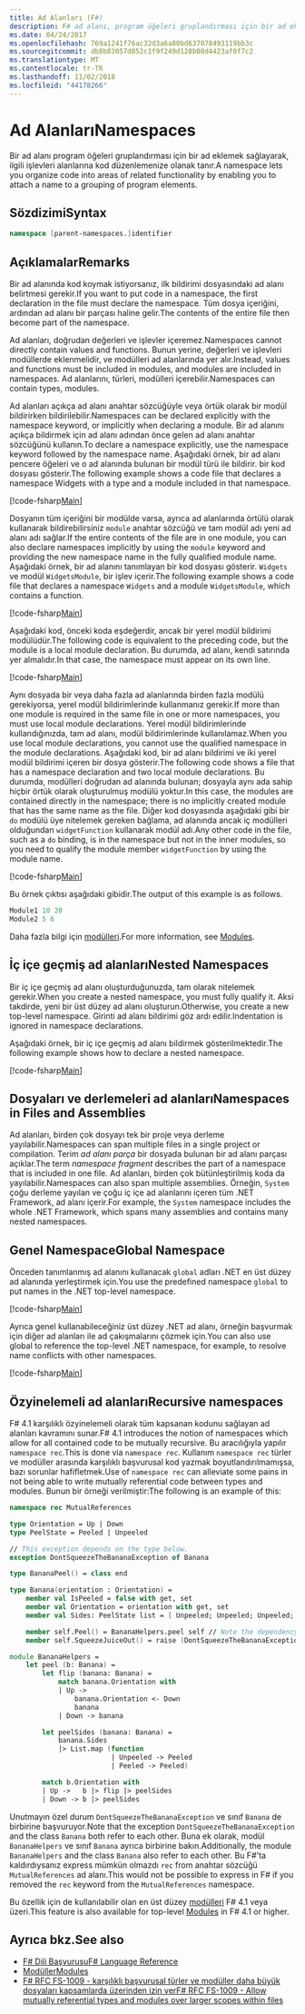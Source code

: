 ```yaml
---
title: Ad Alanları (F#)
description: F# ad alanı, program öğeleri gruplandırması için bir ad eklemek sağlayarak, ilgili işlevleri alanlarına kod düzenlemek nasıl olanak tanıdığını öğrenin.
ms.date: 04/24/2017
ms.openlocfilehash: 769a1241f76ac32d3a6a80bd637078493119bb3c
ms.sourcegitcommit: db8b83057d052c1f9f249d128b08d4423af0f7c2
ms.translationtype: MT
ms.contentlocale: tr-TR
ms.lasthandoff: 11/02/2018
ms.locfileid: "44178266"
---
```

# <a name="namespaces"></a><span data-ttu-id="f96c9-103">Ad Alanları</span><span class="sxs-lookup"><span data-stu-id="f96c9-103">Namespaces</span></span>

<span data-ttu-id="f96c9-104">Bir ad alanı program öğeleri gruplandırması için bir ad eklemek sağlayarak, ilgili işlevleri alanlarına kod düzenlemenize olanak tanır.</span><span class="sxs-lookup"><span data-stu-id="f96c9-104">A namespace lets you organize code into areas of related functionality by enabling you to attach a name to a grouping of program elements.</span></span>

## <a name="syntax"></a><span data-ttu-id="f96c9-105">Sözdizimi</span><span class="sxs-lookup"><span data-stu-id="f96c9-105">Syntax</span></span>

```fsharp
namespace [parent-namespaces.]identifier
```

## <a name="remarks"></a><span data-ttu-id="f96c9-106">Açıklamalar</span><span class="sxs-lookup"><span data-stu-id="f96c9-106">Remarks</span></span>

<span data-ttu-id="f96c9-107">Bir ad alanında kod koymak istiyorsanız, ilk bildirimi dosyasındaki ad alanı belirtmesi gerekir.</span><span class="sxs-lookup"><span data-stu-id="f96c9-107">If you want to put code in a namespace, the first declaration in the file must declare the namespace.</span></span> <span data-ttu-id="f96c9-108">Tüm dosya içeriğini, ardından ad alanı bir parçası haline gelir.</span><span class="sxs-lookup"><span data-stu-id="f96c9-108">The contents of the entire file then become part of the namespace.</span></span>

<span data-ttu-id="f96c9-109">Ad alanları, doğrudan değerleri ve işlevler içeremez.</span><span class="sxs-lookup"><span data-stu-id="f96c9-109">Namespaces cannot directly contain values and functions.</span></span> <span data-ttu-id="f96c9-110">Bunun yerine, değerleri ve işlevleri modüllerde eklenmelidir, ve modülleri ad alanlarında yer alır.</span><span class="sxs-lookup"><span data-stu-id="f96c9-110">Instead, values and functions must be included in modules, and modules are included in namespaces.</span></span> <span data-ttu-id="f96c9-111">Ad alanlarını, türleri, modülleri içerebilir.</span><span class="sxs-lookup"><span data-stu-id="f96c9-111">Namespaces can contain types, modules.</span></span>

<span data-ttu-id="f96c9-112">Ad alanları açıkça ad alanı anahtar sözcüğüyle veya örtük olarak bir modül bildirirken bildirilebilir.</span><span class="sxs-lookup"><span data-stu-id="f96c9-112">Namespaces can be declared explicitly with the namespace keyword, or implicitly when declaring a module.</span></span> <span data-ttu-id="f96c9-113">Bir ad alanını açıkça bildirmek için ad alanı adından önce gelen ad alanı anahtar sözcüğünü kullanın.</span><span class="sxs-lookup"><span data-stu-id="f96c9-113">To declare a namespace explicitly, use the namespace keyword followed by the namespace name.</span></span> <span data-ttu-id="f96c9-114">Aşağıdaki örnek, bir ad alanı pencere öğeleri ve o ad alanında bulunan bir modül türü ile bildirir. bir kod dosyası gösterir.</span><span class="sxs-lookup"><span data-stu-id="f96c9-114">The following example shows a code file that declares a namespace Widgets with a type and a module included in that namespace.</span></span>

[!code-fsharp[Main](../../../samples/snippets/fsharp/lang-ref-2/snippet6406.fs)]

<span data-ttu-id="f96c9-115">Dosyanın tüm içeriğini bir modülde varsa, ayrıca ad alanlarında örtülü olarak kullanarak bildirebilirsiniz `module` anahtar sözcüğü ve tam modül adı yeni ad alanı adı sağlar.</span><span class="sxs-lookup"><span data-stu-id="f96c9-115">If the entire contents of the file are in one module, you can also declare namespaces implicitly by using the `module` keyword and providing the new namespace name in the fully qualified module name.</span></span> <span data-ttu-id="f96c9-116">Aşağıdaki örnek, bir ad alanını tanımlayan bir kod dosyası gösterir. `Widgets` ve modül `WidgetsModule`, bir işlev içerir.</span><span class="sxs-lookup"><span data-stu-id="f96c9-116">The following example shows a code file that declares a namespace `Widgets` and a module `WidgetsModule`, which contains a function.</span></span>

[!code-fsharp[Main](../../../samples/snippets/fsharp/lang-ref-2/snippet6401.fs)]

<span data-ttu-id="f96c9-117">Aşağıdaki kod, önceki koda eşdeğerdir, ancak bir yerel modül bildirimi modülüdür.</span><span class="sxs-lookup"><span data-stu-id="f96c9-117">The following code is equivalent to the preceding code, but the module is a local module declaration.</span></span> <span data-ttu-id="f96c9-118">Bu durumda, ad alanı, kendi satırında yer almalıdır.</span><span class="sxs-lookup"><span data-stu-id="f96c9-118">In that case, the namespace must appear on its own line.</span></span>

[!code-fsharp[Main](../../../samples/snippets/fsharp/namespaces/snippet6402.fs)]

<span data-ttu-id="f96c9-119">Aynı dosyada bir veya daha fazla ad alanlarında birden fazla modülü gerekiyorsa, yerel modül bildirimlerinde kullanmanız gerekir.</span><span class="sxs-lookup"><span data-stu-id="f96c9-119">If more than one module is required in the same file in one or more namespaces, you must use local module declarations.</span></span> <span data-ttu-id="f96c9-120">Yerel modül bildirimlerinde kullandığınızda, tam ad alanı, modül bildirimlerinde kullanılamaz.</span><span class="sxs-lookup"><span data-stu-id="f96c9-120">When you use local module declarations, you cannot use the qualified namespace in the module declarations.</span></span> <span data-ttu-id="f96c9-121">Aşağıdaki kod, bir ad alanı bildirimi ve iki yerel modül bildirimi içeren bir dosya gösterir.</span><span class="sxs-lookup"><span data-stu-id="f96c9-121">The following code shows a file that has a namespace declaration and two local module declarations.</span></span> <span data-ttu-id="f96c9-122">Bu durumda, modülleri doğrudan ad alanında bulunan; dosyayla aynı ada sahip hiçbir örtük olarak oluşturulmuş modülü yoktur.</span><span class="sxs-lookup"><span data-stu-id="f96c9-122">In this case, the modules are contained directly in the namespace; there is no implicitly created module that has the same name as the file.</span></span> <span data-ttu-id="f96c9-123">Diğer kod dosyasında aşağıdaki gibi bir `do` modülü üye nitelemek gereken bağlama, ad alanında ancak iç modülleri olduğundan `widgetFunction` kullanarak modül adı.</span><span class="sxs-lookup"><span data-stu-id="f96c9-123">Any other code in the file, such as a `do` binding, is in the namespace but not in the inner modules, so you need to qualify the module member `widgetFunction` by using the module name.</span></span>

[!code-fsharp[Main](../../../samples/snippets/fsharp/lang-ref-2/snippet6403.fs)]

<span data-ttu-id="f96c9-124">Bu örnek çıktısı aşağıdaki gibidir.</span><span class="sxs-lookup"><span data-stu-id="f96c9-124">The output of this example is as follows.</span></span>

```fsharp
Module1 10 20
Module2 5 6
```

<span data-ttu-id="f96c9-125">Daha fazla bilgi için [modülleri](modules.md).</span><span class="sxs-lookup"><span data-stu-id="f96c9-125">For more information, see [Modules](modules.md).</span></span>

## <a name="nested-namespaces"></a><span data-ttu-id="f96c9-126">İç içe geçmiş ad alanları</span><span class="sxs-lookup"><span data-stu-id="f96c9-126">Nested Namespaces</span></span>

<span data-ttu-id="f96c9-127">Bir iç içe geçmiş ad alanı oluşturduğunuzda, tam olarak nitelemek gerekir.</span><span class="sxs-lookup"><span data-stu-id="f96c9-127">When you create a nested namespace, you must fully qualify it.</span></span> <span data-ttu-id="f96c9-128">Aksi takdirde, yeni bir üst düzey ad alanı oluşturun.</span><span class="sxs-lookup"><span data-stu-id="f96c9-128">Otherwise, you create a new top-level namespace.</span></span> <span data-ttu-id="f96c9-129">Girinti ad alanı bildirimi göz ardı edilir.</span><span class="sxs-lookup"><span data-stu-id="f96c9-129">Indentation is ignored in namespace declarations.</span></span>

<span data-ttu-id="f96c9-130">Aşağıdaki örnek, bir iç içe geçmiş ad alanı bildirmek gösterilmektedir.</span><span class="sxs-lookup"><span data-stu-id="f96c9-130">The following example shows how to declare a nested namespace.</span></span>

[!code-fsharp[Main](../../../samples/snippets/fsharp/lang-ref-2/snippet6404.fs)]

## <a name="namespaces-in-files-and-assemblies"></a><span data-ttu-id="f96c9-131">Dosyaları ve derlemeleri ad alanları</span><span class="sxs-lookup"><span data-stu-id="f96c9-131">Namespaces in Files and Assemblies</span></span>

<span data-ttu-id="f96c9-132">Ad alanları, birden çok dosyayı tek bir proje veya derleme yayılabilir.</span><span class="sxs-lookup"><span data-stu-id="f96c9-132">Namespaces can span multiple files in a single project or compilation.</span></span> <span data-ttu-id="f96c9-133">Terim *ad alanı parça* bir dosyada bulunan bir ad alanı parçası açıklar.</span><span class="sxs-lookup"><span data-stu-id="f96c9-133">The term *namespace fragment* describes the part of a namespace that is included in one file.</span></span> <span data-ttu-id="f96c9-134">Ad alanları, birden çok bütünleştirilmiş koda da yayılabilir.</span><span class="sxs-lookup"><span data-stu-id="f96c9-134">Namespaces can also span multiple assemblies.</span></span> <span data-ttu-id="f96c9-135">Örneğin, `System` çoğu derleme yayılan ve çoğu iç içe ad alanlarını içeren tüm .NET Framework, ad alanı içerir.</span><span class="sxs-lookup"><span data-stu-id="f96c9-135">For example, the `System` namespace includes the whole .NET Framework, which spans many assemblies and contains many nested namespaces.</span></span>

## <a name="global-namespace"></a><span data-ttu-id="f96c9-136">Genel Namespace</span><span class="sxs-lookup"><span data-stu-id="f96c9-136">Global Namespace</span></span>

<span data-ttu-id="f96c9-137">Önceden tanımlanmış ad alanını kullanacak `global` adları .NET en üst düzey ad alanında yerleştirmek için.</span><span class="sxs-lookup"><span data-stu-id="f96c9-137">You use the predefined namespace `global` to put names in the .NET top-level namespace.</span></span>

[!code-fsharp[Main](../../../samples/snippets/fsharp/lang-ref-2/snippet6407.fs)]

<span data-ttu-id="f96c9-138">Ayrıca genel kullanabileceğiniz üst düzey .NET ad alanı, örneğin başvurmak için diğer ad alanları ile ad çakışmalarını çözmek için.</span><span class="sxs-lookup"><span data-stu-id="f96c9-138">You can also use global to reference the top-level .NET namespace, for example, to resolve name conflicts with other namespaces.</span></span>

[!code-fsharp[Main](../../../samples/snippets/fsharp/lang-ref-2/snippet6408.fs)]

## <a name="recursive-namespaces"></a><span data-ttu-id="f96c9-139">Özyinelemeli ad alanları</span><span class="sxs-lookup"><span data-stu-id="f96c9-139">Recursive namespaces</span></span>

<span data-ttu-id="f96c9-140">F# 4.1 karşılıklı özyinelemeli olarak tüm kapsanan kodunu sağlayan ad alanları kavramını sunar.</span><span class="sxs-lookup"><span data-stu-id="f96c9-140">F# 4.1 introduces the notion of namespaces which allow for all contained code to be mutually recursive.</span></span>  <span data-ttu-id="f96c9-141">Bu aracılığıyla yapılır `namespace rec`.</span><span class="sxs-lookup"><span data-stu-id="f96c9-141">This is done via `namespace rec`.</span></span>  <span data-ttu-id="f96c9-142">Kullanım `namespace rec` türler ve modüller arasında karşılıklı başvurusal kod yazmak boyutlandırılmamışsa, bazı sorunlar hafifletmek.</span><span class="sxs-lookup"><span data-stu-id="f96c9-142">Use of `namespace rec` can alleviate some pains in not being able to write mutually referential code between types and modules.</span></span>  <span data-ttu-id="f96c9-143">Bunun bir örneği verilmiştir:</span><span class="sxs-lookup"><span data-stu-id="f96c9-143">The following is an example of this:</span></span>

```fsharp
namespace rec MutualReferences

type Orientation = Up | Down
type PeelState = Peeled | Unpeeled

// This exception depends on the type below.
exception DontSqueezeTheBananaException of Banana

type BananaPeel() = class end

type Banana(orientation : Orientation) =
    member val IsPeeled = false with get, set
    member val Orientation = orientation with get, set
    member val Sides: PeelState list = [ Unpeeled; Unpeeled; Unpeeled; Unpeeled] with get, set

    member self.Peel() = BananaHelpers.peel self // Note the dependency on the BananaHelpers module.
    member self.SqueezeJuiceOut() = raise (DontSqueezeTheBananaException self) // This member depends on the exception above.

module BananaHelpers =
    let peel (b: Banana) =
        let flip (banana: Banana) =
            match banana.Orientation with
            | Up -> 
                banana.Orientation <- Down
                banana
            | Down -> banana

        let peelSides (banana: Banana) =
            banana.Sides
            |> List.map (function
                         | Unpeeled -> Peeled
                         | Peeled -> Peeled)

        match b.Orientation with
        | Up ->   b |> flip |> peelSides
        | Down -> b |> peelSides
```

<span data-ttu-id="f96c9-144">Unutmayın özel durum `DontSqueezeTheBananaException` ve sınıf `Banana` de birbirine başvuruyor.</span><span class="sxs-lookup"><span data-stu-id="f96c9-144">Note that the exception `DontSqueezeTheBananaException` and the class `Banana` both refer to each other.</span></span>  <span data-ttu-id="f96c9-145">Buna ek olarak, modül `BananaHelpers` ve sınıf `Banana` ayrıca birbirine bakın.</span><span class="sxs-lookup"><span data-stu-id="f96c9-145">Additionally, the module `BananaHelpers` and the class `Banana` also refer to each other.</span></span>  <span data-ttu-id="f96c9-146">Bu F#'ta kaldırdıysanız express mümkün olmazdı `rec` from anahtar sözcüğü `MutualReferences` ad alanı.</span><span class="sxs-lookup"><span data-stu-id="f96c9-146">This would not be possible to express in F# if you removed the `rec` keyword from the `MutualReferences` namespace.</span></span>

<span data-ttu-id="f96c9-147">Bu özellik için de kullanılabilir olan en üst düzey [modülleri](modules.md) F# 4.1 veya üzeri.</span><span class="sxs-lookup"><span data-stu-id="f96c9-147">This feature is also available for top-level [Modules](modules.md) in F# 4.1 or higher.</span></span>

## <a name="see-also"></a><span data-ttu-id="f96c9-148">Ayrıca bkz.</span><span class="sxs-lookup"><span data-stu-id="f96c9-148">See also</span></span>

- [<span data-ttu-id="f96c9-149">F# Dili Başvurusu</span><span class="sxs-lookup"><span data-stu-id="f96c9-149">F# Language Reference</span></span>](index.md)
- [<span data-ttu-id="f96c9-150">Modüller</span><span class="sxs-lookup"><span data-stu-id="f96c9-150">Modules</span></span>](modules.md)
- [<span data-ttu-id="f96c9-151">F# RFC FS-1009 - karşılıklı başvurusal türler ve modüller daha büyük dosyaları kapsamlarda üzerinden izin ver</span><span class="sxs-lookup"><span data-stu-id="f96c9-151">F# RFC FS-1009 - Allow mutually referential types and modules over larger scopes within files</span></span>](https://github.com/fsharp/fslang-design/blob/master/FSharp-4.1/FS-1009-mutually-referential-types-and-modules-single-scope.md)
